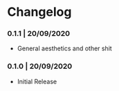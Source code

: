 # Changelog

### 0.1.1 | 20/09/2020

- General aesthetics and other shit

### 0.1.0 | 20/09/2020

- Initial Release
